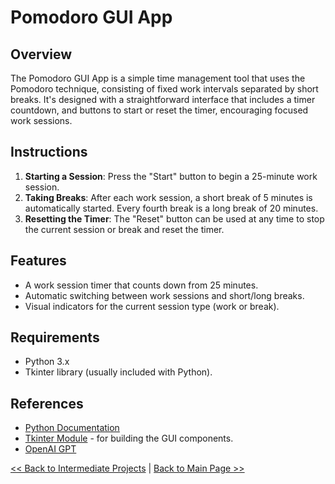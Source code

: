 # Pomodoro GUI App

## Overview
The Pomodoro GUI App is a simple time management tool that uses the Pomodoro technique, consisting of fixed work intervals separated by short breaks. It's designed with a straightforward interface that includes a timer countdown, and buttons to start or reset the timer, encouraging focused work sessions.

## Instructions
1. **Starting a Session**: Press the "Start" button to begin a 25-minute work session.
2. **Taking Breaks**: After each work session, a short break of 5 minutes is automatically started. Every fourth break is a long break of 20 minutes.
3. **Resetting the Timer**: The "Reset" button can be used at any time to stop the current session or break and reset the timer.

## Features
- A work session timer that counts down from 25 minutes.
- Automatic switching between work sessions and short/long breaks.
- Visual indicators for the current session type (work or break).

## Requirements
- Python 3.x
- Tkinter library (usually included with Python).

## References
- [Python Documentation](https://docs.python.org/3/)
- [Tkinter Module](https://docs.python.org/3/library/tkinter.html) - for building the GUI components.
- [OpenAI GPT](https://www.openai.com/)

[<< Back to Intermediate Projects](https://github.com/ErkanHatipoglu/100-days-of-code/tree/main/intermediate_projects) | [Back to Main Page >>](https://github.com/ErkanHatipoglu/100-days-of-code)
